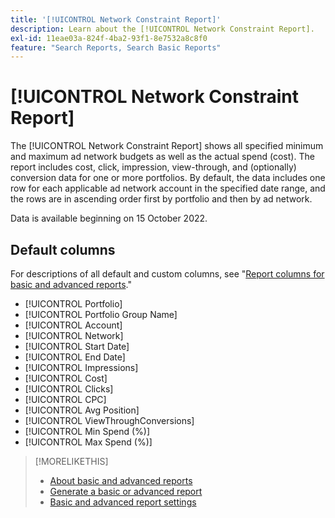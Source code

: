 ```yaml
---
title: '[!UICONTROL Network Constraint Report]'
description: Learn about the [!UICONTROL Network Constraint Report].
exl-id: 11eae03a-824f-4ba2-93f1-8e7532a8c8f0
feature: "Search Reports, Search Basic Reports"
---
```

# [!UICONTROL Network Constraint Report]

The [!UICONTROL Network Constraint Report] shows all specified minimum and maximum ad network budgets as well as the actual spend (cost). The report includes cost, click, impression, view-through, and (optionally) conversion data for one or more portfolios. By default, the data includes one row for each applicable ad network account in the specified date range, and the rows are in ascending order first by portfolio and then by ad network.

Data is available beginning on 15 October 2022.<!-- [Later: You can view data for the previous NN days.] -->

## Default columns

For descriptions of all default and custom columns, see "[Report columns for basic and advanced reports](basic-advanced-report-columns.md)."

* [!UICONTROL Portfolio]
* [!UICONTROL Portfolio Group Name]
* [!UICONTROL Account]
* [!UICONTROL Network]
* [!UICONTROL Start Date]
* [!UICONTROL End Date]
* [!UICONTROL Impressions]
* [!UICONTROL Cost]
* [!UICONTROL Clicks]
* [!UICONTROL CPC]
* [!UICONTROL Avg Position]
* [!UICONTROL ViewThroughConversions]
* [!UICONTROL Min Spend (%)]
* [!UICONTROL Max Spend (%)]

>[!MORELIKETHIS]
>
>* [About basic and advanced reports](basic-advanced-report-about.md)
>* [Generate a basic or advanced report](basic-advanced-report-generate.md)
>* [Basic and advanced report settings](basic-advanced-report-settings.md)
